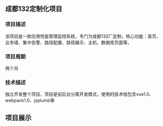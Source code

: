 ## 成都132定制化项目

### 项目描述
该项目是一款应用性能管理监控系统，专门为成都132厂定制，核心功能：首页、业务墙、集中告警、路径配置、路径展示、主机、数据库页面等。

### 项目周期
两个月

### 技术描述
独立开发整个项目，项目是前后台分离开发模式，使用的技术栈包含vue1.0、webpack1.0、jsplumb等

## 项目展示
